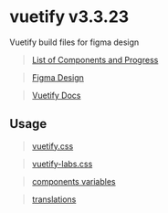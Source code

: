 # vuetify v3.3.23

Vuetify build files for figma design

> [List of Components and Progress](https://docs.google.com/spreadsheets/d/1yurgnikQXjiAlvklMSRGHUxQ12t2ZktwQycJMs13Y6U/edit?usp=sharing)

> [Figma Design](https://www.figma.com/file/ddpDdqA9Y0Lr5AiTwJXX4N/Planning-Poker?type=design&node-id=1304%3A391&mode=design&t=PDN5TYgPMrYbQnPQ-1)


> [Vuetify Docs](https://vuetifyjs.com/en/components/all/#containment)

## Usage

> [vuetify.css](/vuetify/dist/vuetify.css)

> [vuetify-labs.css](/vuetify/dist/vuetify-labs.css)

> [components variables](vuetify/lib/components)

> [translations](vuetify/lib/locale/en.mjs)
